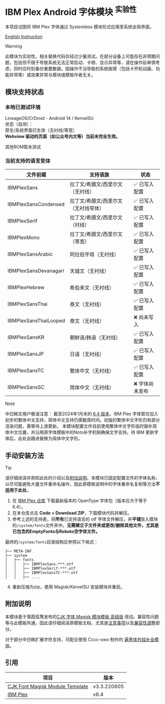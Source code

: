 # IBM Plex Android 字体模块 <sup>实验性</sup>
本项目试图将 IBM Plex 字体通过 Systemless 模块形式应用至系统全局界面。

[English Instruction](README_EN.md)

> [!WARNING] 
> 此模块为实验性，相关替换代码仅经过少量测试。在部分设备上可能存在非预期问题，包括但不限于导致系统无法正常启动、卡顿、显示异常等，请在操作前审慎考虑，同时应时刻备份重要数据。因操作不当导致的系统故障（包括卡开机动画、功能异常等）或效果异常与模块或模板作者无关。

## 模块支持状态
### 本地已测试环境
LineageOS/CrDroid - Android 14 / KernelSU<br>
状态（自测）：<br>原生/系统界面已生效（无衬线/等宽）<br>**Webview 驱动的页面（如公众号内文等）当前未完全生效。**

其他ROM暂未测试

### 当前支持的语言变体
 | 文件前缀 | 支持语族 | 状态  | 
 | ------- | ---- | -------------------------------- |
 |IBMPlexSans|拉丁文/希腊文/西里尔文（无衬线）| ✅ 已写入配置 |
 |IBMPlexSansCondensed| 拉丁文/希腊文/西里尔文（无衬线窄体）| ✅ 已写入配置|
 |IBMPlexSerif|拉丁文/希腊文/西里尔文（衬线）|✅ 已写入配置|
 |IBMPlexMono|拉丁文/希腊文/西里尔文（等宽）|✅ 已写入配置|
 |IBMPlexSansArabic|阿拉伯字母（无衬线）|✅ 已写入配置|
 |IBMPlexSansDevanagari|天城文（无衬线）|✅ 已写入配置|
 |IBMPlexHebrew|希伯来文（无衬线）|✅ 已写入配置|
 |IBMPlexSansThai|泰文（无衬线）|✅ 已写入配置|
 |IBMPlexSansThaiLooped|泰文（无衬线）|❌ 尚未写入|
 |IBMPlexSansKR|朝鲜语/韩语（无衬线）|✅ 已写入配置|
 |IBMPlexSansJP|日语（无衬线）|✅ 已写入配置|
 |IBMPlexSansTC|繁体中文（无衬线）|✅ 已写入配置|
 |IBMPlexSansSC|简体中文（无衬线）|❌ 字体尚未发布|

> [!NOTE]
> 中日韩文用户敬请注意：
> 截至2024年1月末的 [6.4 版本](https://github.com/ibm/plex/releases/latest)，IBM Plex 字体暂仅加入初步的繁体中文支持，简体中文支持仍需数周时间。初版的繁体中文字形仍有部分渲染问题，需等待上游更新。
> 本模块配置文件目前使用繁体中文字形临时替补简体中文位置，并沿用原字体模板中的Noto补字机制确保文字支持。待 IBM 更新字体后，此处会跟进替换为简体中文字形。

## 手动安装方法
> [!TIP]
> 请仔细阅读并熟知此处的介绍以及[附加说明](#附加说明)。本模块已固定配置文件的字体名称，以尽可能避免大量文件重命名操作，因此原模板说明中的字体重命名复制等方法**不适用于此处**。

1. 在 [IBM Plex 仓库](https://github.com/ibm/plex/releases/latest) 下载最新版本的 OpenType 字体包（版本应大于等于6.4）。
2. 在本仓库点击 **Code > Download ZIP**，下载模块代码并解压。
3. 参考上述的支持表，将**所有**已支持语言的 otf 字体文件解压，并**平铺**放入模块的`/system/fonts`文件夹中。**无需建立子文件夹或更改/删除其他文件，尤其是已包含的EmptyFonts与Roboto空字体文件。**

最终的`/system/fonts`目录结构应参照以下格式：
```
├── META-INF
├── system
│   ├── fonts
│   │   ├── IBMPlexSans-***.otf
│   │   ├── IBMPlexSerif-***.otf
│   │   ├── IBMPlexSansTC-***.otf
│   │   ├── ....
```

4. 重新压缩为zip，使用 Magisk/KernelSU 安装模块并重启。

## 附加说明

本模块基于落霞孤鹜发布的[CJK 字体 Magisk 模块模板 高级版](https://github.com/lxgw/advanced-cjk-font-magisk-module-template) 改动。兼容性问题等与此模板共通，因此请仔细阅读原模板文档，尤其是[注意事项](https://github.com/lxgw/advanced-cjk-font-magisk-module-template#%E6%B3%A8%E6%84%8F%E4%BA%8B%E9%A1%B9)以及[兼容性调整](https://github.com/lxgw/advanced-cjk-font-magisk-module-template#%E5%85%BC%E5%AE%B9%E6%80%A7%E8%B0%83%E6%95%B4-%E4%BB%85%E4%BE%9B%E5%8F%82%E8%80%83)部分。

对于部分中日韩扩展字符支持，可配合使用 Cccc-owo 制作的 [遍黑体外挂补全模块](https://github.com/Cccc-owo/Another-Plangothic-magisk-module)。

## 引用

|项目|版本|
|-|-|
|[CJK Font Magisk Module Template](https://github.com/lxgw/advanced-cjk-font-magisk-module-template)|v3.3.220605|
|[IBM Plex](https://github.com/ibm/plex)|v6.4|
